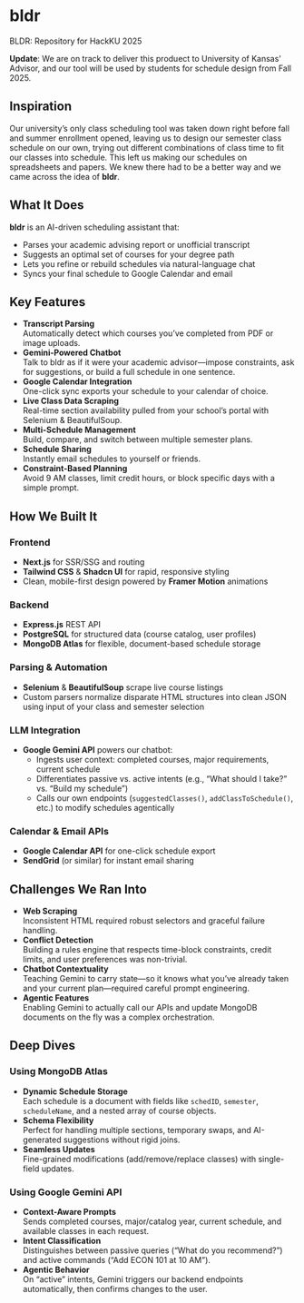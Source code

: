 # bldr
BLDR: Repository for HackKU 2025 

**Update**: We are on track to deliver this produect to University of Kansas' Advisor, and our tool will be used by students for schedule design from Fall 2025.
## Inspiration

Our university’s only class scheduling tool was taken down right before fall and summer enrollment opened, leaving us to design our semester class schedule on our own, trying out different combinations of class time to fit our classes into schedule. This left us making our schedules on spreadsheets and papers. We knew there had to be a better way and we came across the idea of **bldr**.

## What It Does

**bldr** is an AI-driven scheduling assistant that:

- Parses your academic advising report or unofficial transcript  
- Suggests an optimal set of courses for your degree path  
- Lets you refine or rebuild schedules via natural-language chat  
- Syncs your final schedule to Google Calendar and email  

## Key Features

- **Transcript Parsing**  
  Automatically detect which courses you’ve completed from PDF or image uploads.  
- **Gemini-Powered Chatbot**  
  Talk to bldr as if it were your academic advisor—impose constraints, ask for suggestions, or build a full schedule in one sentence.  
- **Google Calendar Integration**  
  One-click sync exports your schedule to your calendar of choice.  
- **Live Class Data Scraping**  
  Real-time section availability pulled from your school’s portal with Selenium & BeautifulSoup.  
- **Multi-Schedule Management**  
  Build, compare, and switch between multiple semester plans.  
- **Schedule Sharing**  
  Instantly email schedules to yourself or friends.  
- **Constraint-Based Planning**  
  Avoid 9 AM classes, limit credit hours, or block specific days with a simple prompt.

## How We Built It

### Frontend

- **Next.js** for SSR/SSG and routing  
- **Tailwind CSS** & **Shadcn UI** for rapid, responsive styling  
- Clean, mobile-first design powered by **Framer Motion** animations  

### Backend

- **Express.js** REST API  
- **PostgreSQL** for structured data (course catalog, user profiles)  
- **MongoDB Atlas** for flexible, document-based schedule storage  

### Parsing & Automation

- **Selenium** & **BeautifulSoup** scrape live course listings  
- Custom parsers normalize disparate HTML structures into clean JSON using input of your class and semester selection 

### LLM Integration

- **Google Gemini API** powers our chatbot:
  - Ingests user context: completed courses, major requirements, current schedule  
  - Differentiates passive vs. active intents (e.g., “What should I take?” vs. “Build my schedule”)  
  - Calls our own endpoints (`suggestedClasses()`, `addClassToSchedule()`, etc.) to modify schedules agentically  

### Calendar & Email APIs

- **Google Calendar API** for one-click schedule export  
- **SendGrid** (or similar) for instant email sharing  

## Challenges We Ran Into

- **Web Scraping**  
  Inconsistent HTML required robust selectors and graceful failure handling.  
- **Conflict Detection**  
  Building a rules engine that respects time-block constraints, credit limits, and user preferences was non-trivial.  
- **Chatbot Contextuality**  
  Teaching Gemini to carry state—so it knows what you’ve already taken and your current plan—required careful prompt engineering.  
- **Agentic Features**  
  Enabling Gemini to actually call our APIs and update MongoDB documents on the fly was a complex orchestration.



## Deep Dives

### Using MongoDB Atlas

- **Dynamic Schedule Storage**  
  Each schedule is a document with fields like `schedID`, `semester`, `scheduleName`, and a nested array of course objects.  
- **Schema Flexibility**  
  Perfect for handling multiple sections, temporary swaps, and AI-generated suggestions without rigid joins.  
- **Seamless Updates**  
  Fine-grained modifications (add/remove/replace classes) with single-field updates.

### Using Google Gemini API

- **Context-Aware Prompts**  
  Sends completed courses, major/catalog year, current schedule, and available classes in each request.  
- **Intent Classification**  
  Distinguishes between passive queries (“What do you recommend?”) and active commands (“Add ECON 101 at 10 AM”).  
- **Agentic Behavior**  
  On “active” intents, Gemini triggers our backend endpoints automatically, then confirms changes to the user.




 